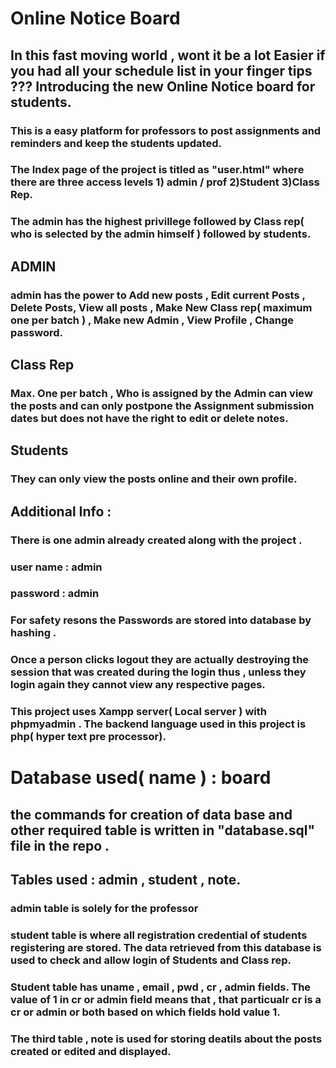 # Online Notice Board 
## In this fast moving world , wont  it be a lot  Easier if you had all your schedule list in your finger tips ???  Introducing the new Online Notice board for students.
### This is a easy platform for professors to post assignments and reminders  and keep the students updated.

### The Index page of the project is titled as "user.html" where there are three access levels 1) admin / prof  2)Student 3)Class Rep.
### The admin has the highest privillege followed by Class rep( who is selected by the admin himself ) followed by students.

## ADMIN
### admin has the power to  Add new posts , Edit current Posts , Delete Posts, View all posts , Make New Class rep( maximum one per batch ) , Make new Admin , View Profile , Change password.


## Class Rep 
### Max.  One per batch , Who is assigned by the Admin can view the posts and can only postpone the Assignment submission dates but does not have the right to edit or delete notes.

## Students 
### They can only view the posts online and their own profile.


## Additional Info :
### There is one admin already created along with the project .
### user name : admin
### password : admin
### For safety resons the Passwords are stored into database by hashing .
### Once a person clicks logout they are actually destroying the session that was created during the login thus , unless they login again they cannot view any respective pages.


### This project uses Xampp server( Local server ) with phpmyadmin . The backend language used in this project is php( hyper text pre processor).



# Database used( name ) : board
## the commands for creation of data base and other required table is written in "database.sql" file in the repo .
## Tables used : admin , student , note.
### admin table is solely for the professor
### student table is where all registration credential of students registering are stored. The data retrieved from this database is used to check and allow login of Students and Class rep. 
### Student table has uname , email , pwd , cr , admin fields. The value of 1 in cr or admin field means that , that particualr cr is a cr or admin or both based on which fields hold  value 1. 
### The third table , note is used for storing deatils about the posts created or edited and displayed. 













